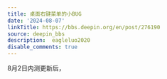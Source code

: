 ```yaml
---
title: 桌面右键菜单的小BUG
date: '2024-08-07'
linkTitle: https://bbs.deepin.org/en/post/276190
source: deepin_bbs
description:  eagleluo2020 
disable_comments: true
---
```

8月2日内测更新后，
